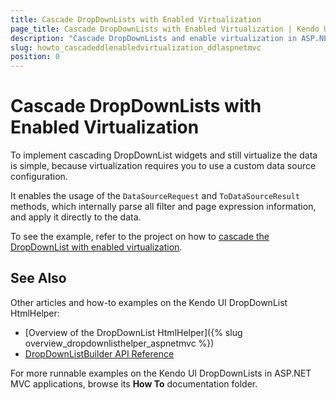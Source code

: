 ```yaml
---
title: Cascade DropDownLists with Enabled Virtualization
page_title: Cascade DropDownLists with Enabled Virtualization | Kendo UI DropDownList HtmlHelper for ASP.NET MVC
description: "Cascade DropDownLists and enable virtualization in ASP.NET MVC applications."
slug: howto_cascadeddlenabledvirtualization_ddlaspnetmvc
position: 0
---
```


# Cascade DropDownLists with Enabled Virtualization

To implement cascading DropDownList widgets and still virtualize the data is simple, because virtualization requires you to use a custom data source configuration.

It enables the usage of the `DataSourceRequest` and `ToDataSourceResult` methods, which internally parse all filter and page expression information, and apply it directly to the data.

To see the example, refer to the project on how to [cascade the DropDownList with enabled virtualization](https://github.com/telerik/ui-for-aspnet-mvc-examples/tree/master/dropdownlist/KendoDropDownListCascadingAndVirtualization).

## See Also

Other articles and how-to examples on the Kendo UI DropDownList HtmlHelper:

* [Overview of the DropDownList HtmlHelper]({% slug overview_dropdownlisthelper_aspnetmvc %})
* [DropDownListBuilder API Reference](http://docs.telerik.com/aspnet-mvc/api/Kendo.Mvc.UI.Fluent/DropDownListBuilder)

For more runnable examples on the Kendo UI DropDownLists in ASP.NET MVC applications, browse its **How To** documentation folder.
